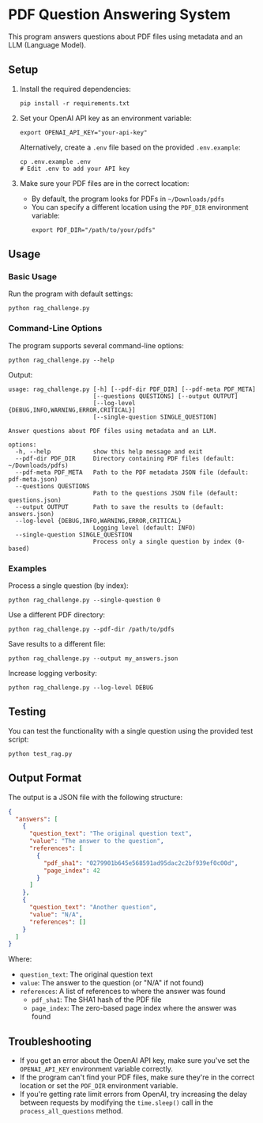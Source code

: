 # PDF Question Answering System

This program answers questions about PDF files using metadata and an LLM (Language Model).

## Setup

1. Install the required dependencies:

   ```
   pip install -r requirements.txt
   ```

2. Set your OpenAI API key as an environment variable:

   ```
   export OPENAI_API_KEY="your-api-key"
   ```

   Alternatively, create a `.env` file based on the provided `.env.example`:

   ```
   cp .env.example .env
   # Edit .env to add your API key
   ```

3. Make sure your PDF files are in the correct location:
   - By default, the program looks for PDFs in `~/Downloads/pdfs`
   - You can specify a different location using the `PDF_DIR` environment variable:
     ```
     export PDF_DIR="/path/to/your/pdfs"
     ```

## Usage

### Basic Usage

Run the program with default settings:

```
python rag_challenge.py
```

### Command-Line Options

The program supports several command-line options:

```
python rag_challenge.py --help
```

Output:

```
usage: rag_challenge.py [-h] [--pdf-dir PDF_DIR] [--pdf-meta PDF_META]
                        [--questions QUESTIONS] [--output OUTPUT]
                        [--log-level {DEBUG,INFO,WARNING,ERROR,CRITICAL}]
                        [--single-question SINGLE_QUESTION]

Answer questions about PDF files using metadata and an LLM.

options:
  -h, --help            show this help message and exit
  --pdf-dir PDF_DIR     Directory containing PDF files (default: ~/Downloads/pdfs)
  --pdf-meta PDF_META   Path to the PDF metadata JSON file (default: pdf-meta.json)
  --questions QUESTIONS
                        Path to the questions JSON file (default: questions.json)
  --output OUTPUT       Path to save the results to (default: answers.json)
  --log-level {DEBUG,INFO,WARNING,ERROR,CRITICAL}
                        Logging level (default: INFO)
  --single-question SINGLE_QUESTION
                        Process only a single question by index (0-based)
```

### Examples

Process a single question (by index):

```
python rag_challenge.py --single-question 0
```

Use a different PDF directory:

```
python rag_challenge.py --pdf-dir /path/to/pdfs
```

Save results to a different file:

```
python rag_challenge.py --output my_answers.json
```

Increase logging verbosity:

```
python rag_challenge.py --log-level DEBUG
```

## Testing

You can test the functionality with a single question using the provided test script:

```
python test_rag.py
```

## Output Format

The output is a JSON file with the following structure:

```json
{
  "answers": [
    {
      "question_text": "The original question text",
      "value": "The answer to the question",
      "references": [
        {
          "pdf_sha1": "0279901b645e568591ad95dac2c2bf939ef0c00d",
          "page_index": 42
        }
      ]
    },
    {
      "question_text": "Another question",
      "value": "N/A",
      "references": []
    }
  ]
}
```

Where:

- `question_text`: The original question text
- `value`: The answer to the question (or "N/A" if not found)
- `references`: A list of references to where the answer was found
  - `pdf_sha1`: The SHA1 hash of the PDF file
  - `page_index`: The zero-based page index where the answer was found

## Troubleshooting

- If you get an error about the OpenAI API key, make sure you've set the `OPENAI_API_KEY` environment variable correctly.
- If the program can't find your PDF files, make sure they're in the correct location or set the `PDF_DIR` environment variable.
- If you're getting rate limit errors from OpenAI, try increasing the delay between requests by modifying the `time.sleep()` call in the `process_all_questions` method.
